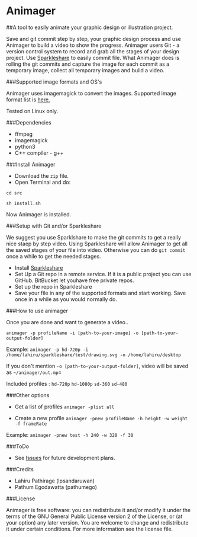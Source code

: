 Animager
=======

##A tool to easily animate your graphic design or illustration project.

Save and git commit step by step, your graphic design process and use Animager to build a video to show the progress.
Animager users Git - a version control system to record and grab all the stages of your design project. Use [Sparkleshare](http://sparkleshare.org/) to easily commit file. What Animager does is rolling the git commits and capture the image for each commit as a temporary image, collect all temporary images and build a video.


###Supported image formats and OS's

Animager uses imagemagick to convert the images. Supported image format list is [here.](http://www.imagemagick.org/script/formats.php) 

Tested on Linux only.

###Dependencies
  - ffmpeg
  - imagemagick
  - python3
  - C++ compiler - g++


###Install Animager

- Download the `zip` file. 
- Open Terminal and do:
```
cd src
```

```
sh install.sh
```

Now Animager is installed.

###Setup with Git and/or Sparkleshare

We suggest you use Sparklshare to make the git commits to get a really nice staep by step video. Using Sparkleshare will allow Animager to get all the saved stages of your file into video. Otherwise you can do `git commit` once a while to get the needed stages.

- Install [Sparkleshare](http://sparkleshare.org/)
- Set Up a Git repo in a remote service. If it is a public project you can use GitHub. BitBucket let youhave free private repos.
- Set up the repo in Sparkleshare
- Save your file in any of the supported formats and start working. Save once in a while as you would normally do. 



###How to use animager

Once you are done and want to generate a video..

```
animager -p profileName -i [path-to-your-image] -o [path-to-your-output-folder]
```

Example: `animager -p hd-720p -i /home/lahiru/sparkleshare/test/drawing.svg -o /home/lahiru/desktop`

If you don't mention `-o [path-to-your-output-folder]`, video will be saved as `~/animager/out.mp4`

Included profiles : `hd-720p` `hd-1080p` `sd-360` `sd-480`


###Other options

- Get a list of profiles
`animager -plist all`

- Create a new profile
`animager -pnew profileName -h height -w weight -f frameRate`

Example: `animager -pnew test -h 240 -w 320 -f 30`


###ToDo
- See [Issues](https://github.com/mooniak/animager/issues) for future development plans. 


###Credits
- Lahiru Pathirage (lpsandaruwan)
- Pathum Egodawatta (pathumego)

###License

Animager is free software: you can redistribute it and/or modify it under the terms of the GNU General Public License version 2 of the License, or (at your option) any later version.  You are welcome to change and redistribute it under certain conditions. For more information see the license file.
